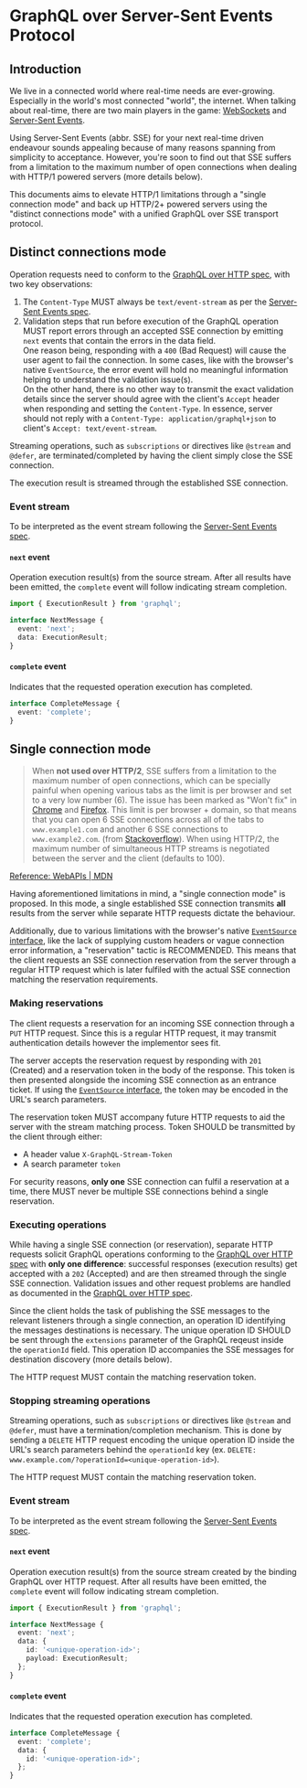 # GraphQL over Server-Sent Events Protocol

## Introduction

We live in a connected world where real-time needs are ever-growing. Especially in the world's most connected "world", the internet. When talking about real-time, there are two main players in the game: [WebSockets](https://datatracker.ietf.org/doc/html/rfc6455) and [Server-Sent Events](https://html.spec.whatwg.org/multipage/server-sent-events.html).

Using Server-Sent Events (abbr. SSE) for your next real-time driven endeavour sounds appealing because of many reasons spanning from simplicity to acceptance. However, you're soon to find out that SSE suffers from a limitation to the maximum number of open connections when dealing with HTTP/1 powered servers (more details below).

This documents aims to elevate HTTP/1 limitations through a "single connection mode" and back up HTTP/2+ powered servers using the "distinct connections mode" with a unified GraphQL over SSE transport protocol.

## Distinct connections mode

Operation requests need to conform to the [GraphQL over HTTP spec](https://github.com/graphql/graphql-over-http/blob/main/spec/GraphQLOverHTTP.md), with two key observations:

1. The `Content-Type` MUST always be `text/event-stream` as per the [Server-Sent Events spec](https://www.w3.org/TR/eventsource/#text-event-stream).
1. Validation steps that run before execution of the GraphQL operation MUST report errors through an accepted SSE connection by emitting `next` events that contain the errors in the data field.
   <br>One reason being, responding with a `400` (Bad Request) will cause the user agent to fail the connection. In some cases, like with the browser's native `EventSource`, the error event will hold no meaningful information helping to understand the validation issue(s).
   <br>On the other hand, there is no other way to transmit the exact validation details since the server should agree with the client's `Accept` header when responding and setting the `Content-Type`. In essence, server should not reply with a `Content-Type: application/graphql+json` to client's `Accept: text/event-stream`.

Streaming operations, such as `subscriptions` or directives like `@stream` and `@defer`, are terminated/completed by having the client simply close the SSE connection.

The execution result is streamed through the established SSE connection.

### Event stream

To be interpreted as the event stream following the [Server-Sent Events spec](https://www.w3.org/TR/eventsource/#event-stream-interpretation).

#### `next` event

Operation execution result(s) from the source stream. After all results have been emitted, the `complete` event will follow indicating stream completion.

```typescript
import { ExecutionResult } from 'graphql';

interface NextMessage {
  event: 'next';
  data: ExecutionResult;
}
```

#### `complete` event

Indicates that the requested operation execution has completed.

```typescript
interface CompleteMessage {
  event: 'complete';
}
```

## Single connection mode

> When **not used over HTTP/2**, SSE suffers from a limitation to the maximum number of open connections, which can be specially painful when opening various tabs as the limit is per browser and set to a very low number (6). The issue has been marked as "Won't fix" in [Chrome](https://bugs.chromium.org/p/chromium/issues/detail?id=275955) and [Firefox](https://bugzilla.mozilla.org/show_bug.cgi?id=906896). This limit is per browser + domain, so that means that you can open 6 SSE connections across all of the tabs to `www.example1.com` and another 6 SSE connections to `www.example2.com`. (from [Stackoverflow](https://stackoverflow.com/a/5326159/1905229)). When using HTTP/2, the maximum number of simultaneous HTTP streams is negotiated between the server and the client (defaults to 100).

[Reference: WebAPIs | MDN](https://developer.mozilla.org/en-US/docs/Web/API/EventSource)

Having aforementioned limitations in mind, a "single connection mode" is proposed. In this mode, a single established SSE connection transmits **all** results from the server while separate HTTP requests dictate the behaviour.

Additionally, due to various limitations with the browser's native [`EventSource` interface](https://developer.mozilla.org/en-US/docs/Web/API/EventSource), like the lack of supplying custom headers or vague connection error information, a "reservation" tactic is RECOMMENDED. This means that the client requests an SSE connection reservation from the server through a regular HTTP request which is later fulfiled with the actual SSE connection matching the reservation requirements.

### Making reservations

The client requests a reservation for an incoming SSE connection through a `PUT` HTTP request. Since this is a regular HTTP request, it may transmit authentication details however the implementor sees fit.

The server accepts the reservation request by responding with `201` (Created) and a reservation token in the body of the response. This token is then presented alongside the incoming SSE connection as an entrance ticket. If using the [`EventSource` interface](https://developer.mozilla.org/en-US/docs/Web/API/EventSource), the token may be encoded in the URL's search parameters.

The reservation token MUST accompany future HTTP requests to aid the server with the stream matching process. Token SHOULD be transmitted by the client through either:

- A header value `X-GraphQL-Stream-Token`
- A search parameter `token`

For security reasons, **only one** SSE connection can fulfil a reservation at a time, there MUST never be multiple SSE connections behind a single reservation.

### Executing operations

While having a single SSE connection (or reservation), separate HTTP requests solicit GraphQL operations conforming to the [GraphQL over HTTP spec](https://github.com/graphql/graphql-over-http/blob/main/spec/GraphQLOverHTTP.md) with **only one difference**: successful responses (execution results) get accepted with a `202` (Accepted) and are then streamed through the single SSE connection. Validation issues and other request problems are handled as documented in the [GraphQL over HTTP spec](https://github.com/graphql/graphql-over-http/blob/main/spec/GraphQLOverHTTP.md).

Since the client holds the task of publishing the SSE messages to the relevant listeners through a single connection, an operation ID identifying the messages destinations is necessary. The unique operation ID SHOULD be sent through the `extensions` parameter of the GraphQL reqeust inside the `operationId` field. This operation ID accompanies the SSE messages for destination discovery (more details below).

The HTTP request MUST contain the matching reservation token.

### Stopping streaming operations

Streaming operations, such as `subscriptions` or directives like `@stream` and `@defer`, must have a termination/completion mechanism. This is done by sending a `DELETE` HTTP request encoding the unique operation ID inside the URL's search parameters behind the `operationId` key (ex. `DELETE: www.example.com/?operationId=<unique-operation-id>`).

The HTTP request MUST contain the matching reservation token.

### Event stream

To be interpreted as the event stream following the [Server-Sent Events spec](https://www.w3.org/TR/eventsource/#event-stream-interpretation).

#### `next` event

Operation execution result(s) from the source stream created by the binding GraphQL over HTTP request. After all results have been emitted, the `complete` event will follow indicating stream completion.

```typescript
import { ExecutionResult } from 'graphql';

interface NextMessage {
  event: 'next';
  data: {
    id: '<unique-operation-id>';
    payload: ExecutionResult;
  };
}
```

#### `complete` event

Indicates that the requested operation execution has completed.

```typescript
interface CompleteMessage {
  event: 'complete';
  data: {
    id: '<unique-operation-id>';
  };
}
```
